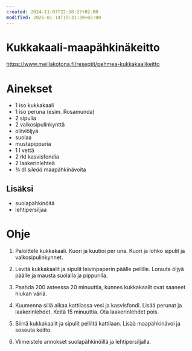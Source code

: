 ```yaml
---
created: 2024-11-07T22:58:27+02:00
modified: 2025-01-14T19:31:39+02:00
---
```


# Kukkakaali-maapähkinäkeitto

https://www.meillakotona.fi/reseptit/pehmea-kukkakaalikeitto

# Ainekset

- 1 iso kukkakaali
- 1 iso peruna (esim. Rosamunda)
- 2 sipulia
- 2 valkosipulinkynttä
- oliiviöljyä
- suolaa
- mustapippuria
- 1 l vettä
- 2 rkl kasvisfondia
- 2 laakerinlehteä
- ¾ dl _sileää_ maapähkinävoita

## Lisäksi
- suolapähkinöitä
- lehtipersiljaa

# Ohje

1. Paloittele kukkakaali. Kuori ja kuutioi per una. Kuori ja lohko sipulit ja valkosipulinkynnet.

1. Levitä kukkakaalit ja sipulit leivinpaperin päälle pellille. Lorauta öljyä päälle ja mausta suolalla ja pippurilla.

1. Paahda 200 asteessa 20 minuuttia, kunnes kukkakaalit ovat saaneet hiukan väriä.

1. Kuumenna sillä aikaa kattilassa vesi ja kasvisfondi. Lisää perunat ja laakerinlehdet. Keitä 15 minuuttia. Ota laakerinlehdet pois.

1. Siirrä kukkakaalit ja sipulit pelliltä kattilaan. Lisää maapähkinävoi ja soseuta keitto. 

1. Viimeistele annokset suolapähkinöillä ja lehtipersiljalla.
